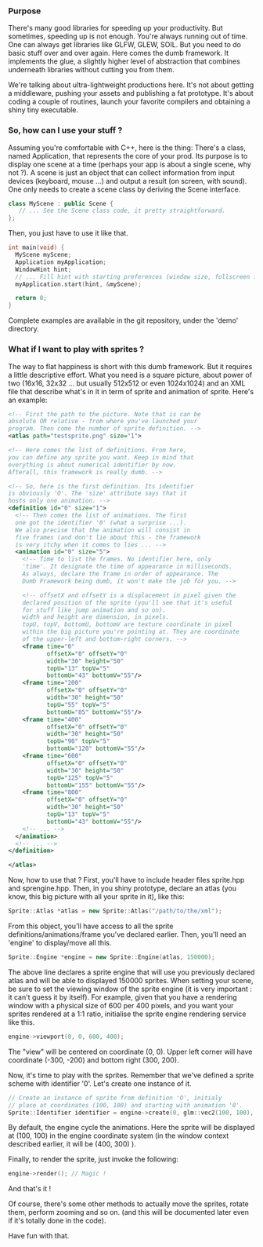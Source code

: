 ### Purpose
There's many good libraries for speeding up your productivity. But sometimes, speeding up is not enough. You're always running out of time. One can always get libraries like GLFW, GLEW, SOIL. But you need to do basic stuff over and over again. Here comes the dumb framework. It implements the glue, a slightly higher level of abstraction that combines underneath libraries without cutting you from them.

We're talking about ultra-lightweight productions here. It's not about getting a middleware, pushing your assets and publishing a fat prototype. It's about coding a couple of routines, launch your favorite compilers and obtaining a shiny tiny executable.

### So, how can I use your stuff ?
Assuming you're comfortable with C++, here is the thing: There's a class, named Application, that represents the core of your prod. Its purpose is to display one scene at a time (perhaps your app is about a single scene, why not ?). A scene is just an object that can collect information from input devices (keyboard, mouse ...) and output a result (on screen, with sound).
One only needs to create a scene class by deriving the Scene interface.

```cpp
class MyScene : public Scene {
   // ... See the Scene class code, it pretty straightforward.
};
```

Then, you just have to use it like that.

```cpp
int main(void) {
  MyScene myScene;
  Application myApplication;      
  WindowHint hint;
  // ... Fill hint with starting preferences (window size, fullscreen ?).
  myApplication.start(hint, &myScene);

  return 0;
}
```

Complete examples are available in the git repository, under the 'demo' directory.

### What if I want to play with sprites ?
The way to flat happiness is short with this dumb framework. But it requires a little descriptive effort. What you need is a square picture, about power of two (16x16, 32x32 ... but usually 512x512 or even 1024x1024) and an XML file that describe what's in it in term of sprite and animation of sprite. Here's an example:
```xml
<!-- First the path to the picture. Note that is can be
absolute OR relative - from where you've launched your
program. Then come the number of sprite definition. -->
<atlas path="testsprite.png" size="1">

<!-- Here comes the list of definitions. From here,
you can define any sprite you want. Keep in mind that
everything is about numerical identifier by now.
Afterall, this framework is really dumb. -->

<!-- So, here is the first definition. Its identifier
is obviously 'O'. The 'size' attribute says that it
hosts only one animation. -->
<definition id="0" size="1">
  <!-- Then comes the list of animations. The first
  one got the identifier '0' (what a surprise ...).
  We also precise that the animation will consist in
  five frames (and don't lie about this - the framework
  is very itchy when it comes to lies ... -->
  <animation id="0" size="5">
    <!-- Time to list the frames. No identifier here, only
    'time'. It designate the time of appearance in milliseconds.
    As always, declare the frame in order of appearance. The
    Dumb Framework being dumb, it won't make the job for you. -->

    <!-- offsetX and offsetY is a displacement in pixel given the
    declared position of the sprite (you'll see that it's useful
    for stuff like jump animation and so on).
    width and height are dimension, in pixels.
    topU, topV, bottomU, bottomV are texture coordinate in pixel
    within the big picture you're pointing at. They are coordinate
    of the upper-left and bottom-right corners. -->
    <frame time="0"
           offsetX="0" offsetY="0"
           width="30" height="50"
           topU="13" topV="5"
           bottomU="43" bottomV="55"/>
    <frame time="200"
           offsetX="0" offsetY="0"
           width="30" height="50"
           topU="55" topV="5"
           bottomU="85" bottomV="55"/>
    <frame time="400"
           offsetX="0" offsetY="0"
           width="30" height="50"
           topU="90" topV="5"
           bottomU="120" bottomV="55"/>
    <frame time="600"
           offsetX="0" offsetY="0"
           width="30" height="50"
           topU="125" topV="5"
           bottomU="155" bottomV="55"/>
    <frame time="800"
           offsetX="0" offsetY="0"
           width="30" height="50"
           topU="13" topV="5"
           bottomU="43" bottomV="55"/>
    <!-- ... -->
  </animation>
  <!-- ... -->
</definition>

</atlas>
```

Now, how to use that ?
First, you'll have to include header files sprite.hpp and sprengine.hpp. Then, in you shiny prototype, declare an atlas (you know, this big picture with all your sprite in it), like this:
```cpp
Sprite::Atlas *atlas = new Sprite::Atlas("/path/to/the/xml");
```
From this object, you'll have access to all the sprite definitions/animations/frame you've declared earlier.
Then, you'll need an 'engine' to display/move all this.
```cpp
Sprite::Engine *engine = new Sprite::Engine(atlas, 150000);
```
The above line declares a sprite engine that will use you previously declared atlas and will be able to displayed 150000 sprites.
When setting your scene, be sure to set the viewing window of the sprite engine (it is very important : it can't guess it by itself). For example, given that you have a rendering window with a physical size of 600 per 400 pixels, and you want your sprites rendered at a 1:1 ratio, initialise the sprite engine rendering service like this.
```cpp
engine->viewport(0, 0, 600, 400);
```
The "view" will be centered on coordinate (0, 0). Upper left corner will have coordinate (-300, -200) and bottom right (300, 200).

Now, it's time to play with the sprites. Remember that we've defined a sprite scheme with identifier '0'. Let's create one instance of it.
```cpp
// Create an instance of sprite from definition 'O', initialy
// place at coordinates (100, 100) and starting with animation '0'.
Sprite::Identifier identifier = engine->create(0, glm::vec2(100, 100), 0);
```
By default, the engine cycle the animations. Here the sprite will be displayed at (100, 100) in the engine coordinate system (in the window context described earlier, it will be (400, 300) ).

Finally, to render the sprite, just invoke the following:
```cpp
engine->render(); // Magic !
```

And that's it !

Of course, there's some other methods to actually move the sprites, rotate them, perform zooming and so on. (and this will be documented later even if it's totally done in the code).

Have fun with that.
